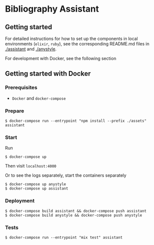# Bibliography Assistant

## Getting started

For detailed instructions for how to set up the components in local environments (`elixir`, `ruby`), see
the corresponding README.md files in [./assistant](./assistant) and [./anystyle](./anystyle).

For development with Docker, see the following section

## Getting started with Docker

### Prerequisites

- `Docker` and `docker-compose`

### Prepare

    $ docker-compose run --entrypoint "npm install --prefix ./assets" assistant

### Start

Run

    $ docker-compose up

Then visit `localhost:4000`

Or to see the logs separately, start the containers separately

    $ docker-compose up anystyle
    $ docker-compose up assistant

### Deployment

    $ docker-compose build assistant && docker-compose push assistant
    $ docker-compose build anystyle && docker-compose push anystyle

### Tests

    $ docker-compose run --entrypoint "mix test" assistant